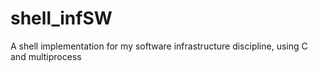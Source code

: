 # shell_infSW
A shell implementation for my software infrastructure discipline, using C and multiprocess
